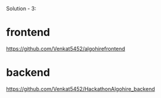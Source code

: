 Solution - 3:
# frontend
https://github.com/Venkat5452/algohirefrontend
# backend
https://github.com/Venkat5452/HackathonAlgohire_backend
